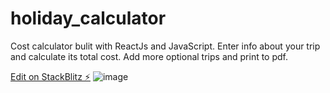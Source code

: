 # holiday_calculator
Cost calculator bulit with ReactJs and JavaScript. 
Enter info about your trip and calculate its total cost. Add more optional trips and print to pdf.

[Edit on StackBlitz ⚡️](https://stackblitz.com/edit/react-holidaycalculator-penmcz)
![image](https://user-images.githubusercontent.com/123559936/221321266-758942d5-74f6-4c55-abbd-d74a78ccf22f.png)



